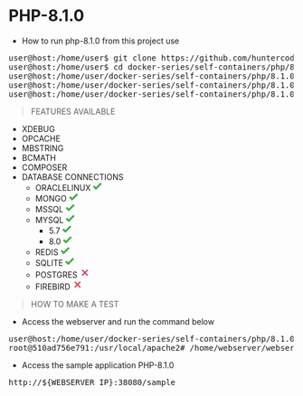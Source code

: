 # PHP-8.1.0

- How to run php-8.1.0 from this project use

<pre>
user@host:/home/user$ git clone https://github.com/huntercodexs/docker-series.git .
user@host:/home/user$ cd docker-series/self-containers/php/8.1.0
user@host:/home/user/docker-series/self-containers/php/8.1.0$ docker-compose up --build
user@host:/home/user/docker-series/self-containers/php/8.1.0$ [Ctrl+C]
user@host:/home/user/docker-series/self-containers/php/8.1.0$ docker-compose start
</pre>

> FEATURES AVAILABLE

- XDEBUG
- OPCACHE
- MBSTRING
- BCMATH
- COMPOSER
- DATABASE CONNECTIONS
    - ORACLELINUX ![img.png](../../files/midias/check-green.png)
    - MONGO ![img.png](../../files/midias/check-green.png)
    - MSSQL ![img.png](../../files/midias/check-green.png)
    - MYSQL ![img.png](../../files/midias/check-green.png)
        - 5.7 ![img.png](../../files/midias/check-green.png)
        - 8.0 ![img.png](../../files/midias/check-green.png)
    - REDIS ![img.png](../../files/midias/check-green.png)
    - SQLITE ![img.png](../../files/midias/check-green.png)
    - POSTGRES ![img.png](../../files/midias/unavailable.png)
    - FIREBIRD ![img.png](../../files/midias/unavailable.png)

> HOW TO MAKE A TEST

- Access the webserver and run the command below

<pre>
user@host:/home/user/docker-series/self-containers/php/8.1.0$ docker exec -it webserver-php81 /bin/bash
root@510ad756e791:/usr/local/apache2# /home/webserver/webserver.sh restart
</pre>

- Access the sample application PHP-8.1.0

<pre>
http://${WEBSERVER_IP}:38080/sample
</pre>
